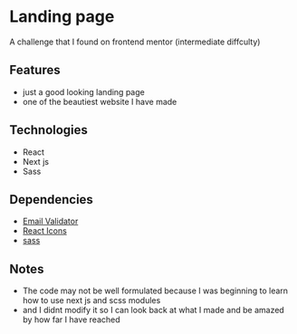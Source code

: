 # Landing page

A challenge that I found on frontend mentor (intermediate diffculty)

## Features

- just a good looking landing page
- one of the beautiest website I have made

## Technologies

- React
- Next js
- Sass

## Dependencies

- [Email Validator](https://www.npmjs.com/package/email-validator)
- [React Icons](https://www.npmjs.com/package/react-icons)
- [sass](https://www.npmjs.com/package/sass)

## Notes

- The code may not be well formulated because I was beginning to learn how to use next js and scss modules
- and I didnt modify it so I can look back at what I made and be amazed by how far I have reached
